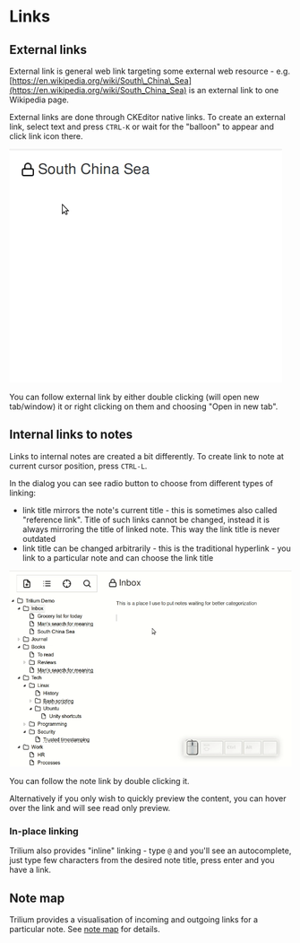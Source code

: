 # Links
External links
--------------

External link is general web link targeting some external web resource - e.g. [https://en.wikipedia.org/wiki/South\_China\_Sea](https://en.wikipedia.org/wiki/South_China_Sea) is an external link to one Wikipedia page.

External links are done through CKEditor native links. To create an external link, select text and press `CTRL-K` or wait for the "balloon" to appear and click link icon there.

![](gifs/create-external-link.gif)

You can follow external link by either double clicking (will open new tab/window) it or right clicking on them and choosing "Open in new tab".

Internal links to notes
-----------------------

Links to internal notes are created a bit differently. To create link to note at current cursor position, press `CTRL-L`.

In the dialog you can see radio button to choose from different types of linking:

*   link title mirrors the note's current title - this is sometimes also called "reference link". Title of such links cannot be changed, instead it is always mirroring the title of linked note. This way the link title is never outdated
*   link title can be changed arbitrarily - this is the traditional hyperlink - you link to a particular note and can choose the link title

![](gifs/create-link-to-note.gif)

You can follow the note link by double clicking it.

Alternatively if you only wish to quickly preview the content, you can hover over the link and will see read only preview.

### In-place linking

Trilium also provides "inline" linking - type `@` and you'll see an autocomplete, just type few characters from the desired note title, press enter and you have a link.

Note map
--------

Trilium provides a visualisation of incoming and outgoing links for a particular note. See [note map](Note%20map.md) for details.
